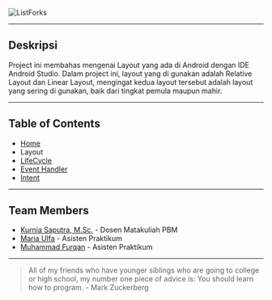 ![ListForks](https://raw.github.com/fueerqan/PBM-Praktikum-2017/master/title.png)

<hr>

## Deskripsi

Project ini membahas mengenai Layout yang ada di Android dengan IDE Android Studio. Dalam project ini, layout yang di gunakan adalah Relative Layout dan Linear Layout, mengingat kedua layout tersebut adalah layout yang sering di gunakan, baik dari tingkat pemula maupun mahir.

<hr>

## Table of Contents

* [Home](https://github.com/fueerqan/PBM-Praktikum-2017)
* Layout
* [LifeCycle](https://github.com/fueerqan/PBM-Praktikum-2017/tree/master/LifeCycleEvents)
* [Event Handler](https://github.com/fueerqan/PBM-Praktikum-2017/tree/master/EventHandler)
* [Intent](https://github.com/fueerqan/PBM-Praktikum-2017/tree/master/Intent)

<hr>

## Team Members

* [Kurnia Saputra, M.Sc.](http://informatika.unsyiah.ac.id/kurnia/) - Dosen Matakuliah PBM
* [Maria Ulfa]() - Asisten Praktikum
* [Muhammad Furqan](https://github.com/fueerqan) - Asisten Praktikum

<hr>

> All of my friends who have younger siblings who are going to college or high school, my number one piece of advice is: You should learn how to program. - Mark Zuckerberg
